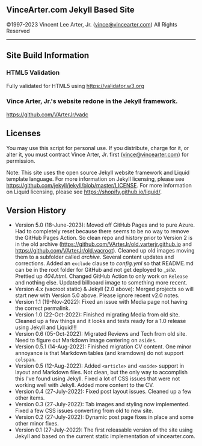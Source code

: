 ## **VinceArter.com Jekyll Based Site**
&copy;1997-2023 Vincent Lee Arter, Jr. (vince@vincearter.com) All Rights Reserved

---

## Site Build Information
### HTML5 Validation
Fully validated for HTML5 using https://validator.w3.org

### Vince Arter, Jr.'s website redone in the Jekyll framework.
https://github.com/VArterJr/vadc

## Licenses
You may use this script for personal use. If you distribute, charge for it, or alter it, you must contract Vince Arter, Jr. first (vince@vincearter.com) for permission.

Note: This site uses the open source Jekyll website framework and Liquid template language. For more information on Jekyll licensing, please see https://github.com/jekyll/jekyll/blob/master/LICENSE. For more information on Liquid licensing, please see https://shopify.github.io/liquid/.

## Version History
* Version 5.0 (18-June-2023): Moved off GitHub Pages and to pure Azure. Had to completely reset because there seems to be no way to remove the GitHub Pages Action. So clean repo and history prior to Version 2 is in the old archive (https://github.com/VArterJr/old.varterjr.github.io and https://github.com/VArterJr/old.vacroot). Cleaned up old images moving them to a subfolder called _archive_. Several content updates and corrections. Added an `exclude` clause to _config.yml_ so that README.md can be in the root folder for GitHub and not get deployed to __site_. Prettied up _404.html_. Changed GitHub Action to only work on `Release` and nothing else. Updated billboard image to something more recent.
* Version 4.x (vacroot static) & Jekyll (2.0 above): Merged projects so will start new with Version 5.0 above. Please ignore recent v2.0 notes.
* Version 1.1 (19-Nov-2022): Fixed an issue with Media page not having the correct permalink. 
* Version 1.0 (22-Oct-2022): Finished migrating Media from old site. Cleaned up a few things and it looks and tests ready for a 1.0 release using Jekyll and Liquid!!!
* Version 0.6 (05-Oct-2022): Migrated Reviews and Tech from old site. Need to figure out Markdown image centering on `asides`.
* Version 0.5.1 (14-Aug-2022): Finished migration CV content. One minor annoyance is that Markdown tables (and kramdown) do not support `colspan`.
* Version 0.5 (12-Aug-2022): Added `<article>` and `<aside>` support in layout and Markdown files. Not clean, but the only way to accomplish this I've found using Jekyll. Fixed a lot of CSS issues that were not working well with Jekyll. Added more content to the CV.
* Version 0.4 (27-July-2022): Fixed post layout issues. Cleaned up a few other items.
* Version 0.3 (27-July-2022): Tab images and styling now implemented. Fixed a few CSS issues converting from old to new site.
* Version 0.2 (27-July-2022): Dynamic post page fixes in place and some other minor fixes.
* Version 0.1 (27-July-2022): The first releasable version of the site using Jekyll and based on the current static implementation of vincearter.com.

